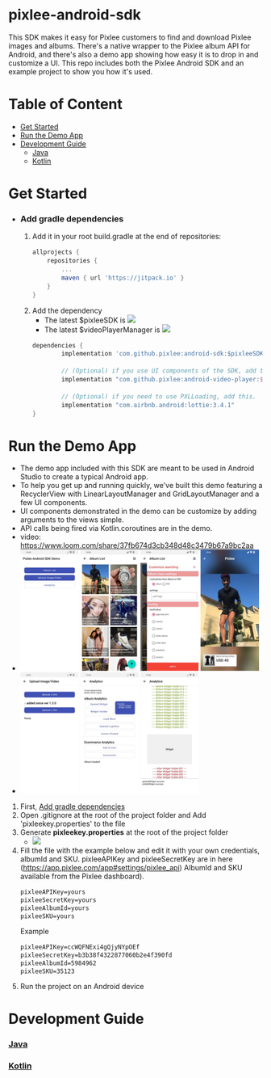 # pixlee-android-sdk
This SDK makes it easy for Pixlee customers to find and download Pixlee images and albums.  There's a native wrapper to the Pixlee album API for Android, and there's also a demo app showing how easy it is to drop in and customize a UI. This repo includes both the Pixlee Android SDK and an example project to show you how it's used.  

# Table of Content
- [Get Started](#Get-Started)
- [Run the Demo App](#Run-the-Demo-App)
- [Development Guide](#Development-Guide)
    - [Java](doc/JAVA.md)
    - [Kotlin](doc/kotlin/INDEX.md)

# Get Started
- ### Add gradle dependencies
    1. Add it in your root build.gradle at the end of repositories:
        ```gradle
        allprojects {
            repositories {
                ...
                maven { url 'https://jitpack.io' }
            }
        }
        ```
    1. Add the dependency
        - The latest $pixleeSDK is [![](https://jitpack.io/v/pixlee/android-sdk.svg)](https://jitpack.io/#pixlee/android-sdk)
        - The latest $videoPlayerManager is [![](https://jitpack.io/v/pixlee/android-video-player.svg)](https://jitpack.io/#pixlee/android-video-player)
        ```gradle
        dependencies {
                implementation 'com.github.pixlee:android-sdk:$pixleeSDK'

                // (Optional) if you use UI components of the SDK, add this.
                implementation "com.github.pixlee:android-video-player:$videoPlayerManager"

                // (Optional) if you need to use PXLLoading, add this.
                implementation "com.airbnb.android:lottie:3.4.1"
        }
        ```

# Run the Demo App
- The demo app included with this SDK are meant to be used in Android Studio to create a typical Android app.
- To help you get up and running quickly, we've built this demo featuring a RecyclerView with LinearLayoutManager and GridLayoutManager and a few UI components.
- UI components demonstrated in the demo can be customize by adding arguments to the views simple.
- API calls being fired via Kotlin.coroutines are in the demo. 
- video: https://www.loom.com/share/37fb674d3cb348d48c3479b67a9bc2aa
- <img src="doc/img/demo_1_main.jpg" width="24%"> <img src="doc/img/demo_2_album.jpg" width="24%"> <img src="doc/img/demo_2_album_filter.jpg" width="24%"> <img src="doc/img/demo_2_image_viewer.jpg" width="24%">
- <img src="doc/img/demo_3_uploader.jpg" width="24%"> <img src="doc/img/demo_4_analytics.jpg" width="24%"> <img src="doc/img/demo_5_analytics.jpg" width="24%">
1. First, [Add gradle dependencies](#Add-gradle-dependencies)
1. Open .gitignore at the root of the project folder and Add 'pixleekey.properties' to the file
1. Generate **pixleekey.properties** at the root of the project folder
    - <img src="doc/img/pixleekey.png" width="40%">
1. Fill the file with the example below and edit it with your own credentials, albumId and SKU.
pixleeAPIKey and pixleeSecretKey are in here (https://app.pixlee.com/app#settings/pixlee_api)
AlbumId and SKU available from the Pixlee dashboard).
    ```properties
    pixleeAPIKey=yours
    pixleeSecretKey=yours
    pixleeAlbumId=yours
    pixleeSKU=yours
    ```
    Example
    ```properties
    pixleeAPIKey=ccWQFNExi4gQjyNYpOEf
    pixleeSecretKey=b3b38f4322877060b2e4f390fd
    pixleeAlbumId=5984962
    pixleeSKU=35123
    ```
1. Run the project on an Android device

# Development Guide
### [Java](doc/JAVA.md)
### [Kotlin](doc/kotlin/INDEX.md)